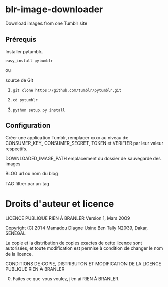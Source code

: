 blr-image-downloader
====================

Download images from one Tumblr site

Prérequis
------------

Installer pytumblr.

    easy_install pytumblr

ou

source de Git

1.     git clone https://github.com/tumblr/pytumblr.git
2.     cd pytumblr
3.     python setup.py install

Configuration
------------

Créer une application Tumblr, remplacer xxxx au niveau de CONSUMER_KEY, CONSUMER_SECRET, TOKEN et VERIFIER par leur valeur respectifs.

DOWNLOADED_IMAGE_PATH emplacement du dossier de sauvegarde des images

BLOG url ou nom du blog

TAG filtrer par un tag

# Droits d'auteur et licence

LICENCE PUBLIQUE RIEN À BRANLER 
Version 1, Mars 2009 

Copyright (C) 2014 Mamadou DIagne
Usine Ben Tally N2039, Dakar, SENEGAL 
  
La copie et la distribution de copies exactes de cette licence sont autorisées, et toute modification est permise à condition de changer le nom de la licence.

CONDITIONS DE COPIE, DISTRIBUTON ET MODIFICATION 
DE LA LICENCE PUBLIQUE RIEN À BRANLER 

0. Faites ce que vous voulez, j’en ai RIEN À BRANLER. 